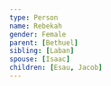 ```yaml
---
type: Person
name: Rebekah
gender: Female
parent: [Bethuel]
sibling: [Laban]
spouse: [Isaac]
children: [Esau, Jacob]
---
```

